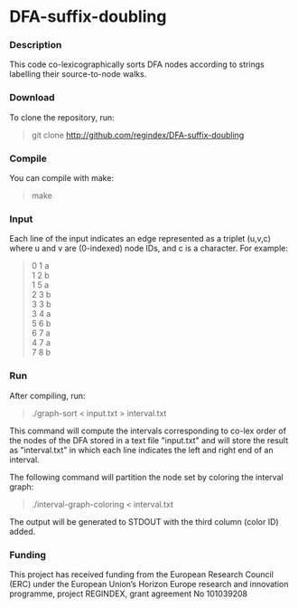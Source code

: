 # DFA-suffix-doubling

### Description

This code co-lexicographically sorts DFA nodes according to strings labelling their source-to-node walks.

### Download

To clone the repository, run:

> git clone http://github.com/regindex/DFA-suffix-doubling

### Compile

You can compile with make:

> make

### Input

Each line of the input indicates an edge represented as a triplet (u,v,c) where u and v are (0-indexed) node IDs, and c is a character.
For example:

> 0 1 a \
1 2 b \
1 5 a \
2 3 b \
3 3 b \
3 4 a \
5 6 b \
6 7 a \
4 7 a \
7 8 b

### Run

After compiling, run:

> ./graph-sort < input.txt > interval.txt

This command will compute the intervals corresponding to co-lex order of the nodes of the DFA stored in a text file "input.txt" and will store the result as "interval.txt" in which each line indicates the left and right end of an interval.

The following command will partition the node set by coloring the interval graph: 

> ./interval-graph-coloring < interval.txt

The output will be generated to STDOUT with the third column (color ID) added.

### Funding

This project has received funding from the European Research Council (ERC) under the European Union’s Horizon Europe research and innovation programme, project REGINDEX, grant agreement No 101039208
